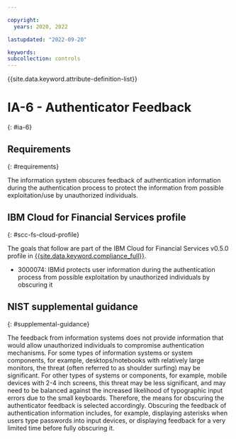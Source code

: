 ```yaml
---

copyright:
  years: 2020, 2022

lastupdated: "2022-09-20"

keywords: 
subcollection: controls
---
```


{{site.data.keyword.attribute-definition-list}}

# IA-6 - Authenticator Feedback
{: #ia-6}

## Requirements
{: #requirements}

The information system obscures feedback of authentication information during the authentication process to protect the information from possible exploitation/use by unauthorized individuals.

## IBM Cloud for Financial Services profile
{: #scc-fs-cloud-profile}

The goals that follow are part of the IBM Cloud for Financial Services v0.5.0 profile in [{{site.data.keyword.compliance_full}}](/docs/security-compliance?topic=security-compliance-getting-started).

- 3000074: IBMid protects user information during the authentication process from possible exploitation by unauthorized individuals by obscuring it

## NIST supplemental guidance
{: #supplemental-guidance}

The feedback from information systems does not provide information that would allow unauthorized individuals to compromise authentication mechanisms. For some types of information systems or system components, for example, desktops/notebooks with relatively large monitors, the threat (often referred to as shoulder surfing) may be significant. For other types of systems or components, for example, mobile devices with 2-4 inch screens, this threat may be less significant, and may need to be balanced against the increased likelihood of typographic input errors due to the small keyboards. Therefore, the means for obscuring the authenticator feedback is selected accordingly. Obscuring the feedback of authentication information includes, for example, displaying asterisks when users type passwords into input devices, or displaying feedback for a very limited time before fully obscuring it.

